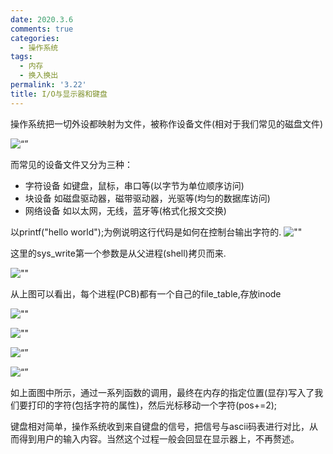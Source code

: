 ```yaml
---
date: 2020.3.6
comments: true
categories:
  - 操作系统
tags:
  - 内存
  - 换入换出
permalink: '3.22'
title: I/O与显示器和键盘
---
```

操作系统把一切外设都映射为文件，被称作设备文件(相对于我们常见的磁盘文件)

![“”](https://pic.downk.cc/item/5e72121ae83c3a1e3a01015b.jpg)

而常见的设备文件又分为三种：

* 字符设备 如键盘，鼠标，串口等(以字节为单位顺序访问)
* 块设备  如磁盘驱动器，磁带驱动器，光驱等(均匀的数据库访问)
* 网络设备 如以太网，无线，蓝牙等(格式化报文交换)

以printf("hello world");为例说明这行代码是如何在控制台输出字符的.
![""](https://pic.downk.cc/item/5e723b3ce83c3a1e3a1d56aa.jpg)

这里的sys_write第一个参数是从父进程(shell)拷贝而来.

![""](https://pic.downk.cc/item/5e723e5ee83c3a1e3a1ef74d.jpg)

从上图可以看出，每个进程(PCB)都有一个自己的file_table,存放inode

![""](https://pic.downk.cc/item/5e723ed0e83c3a1e3a1f3452.jpg)

![""](https://pic.downk.cc/item/5e723f0ae83c3a1e3a1f4ddc.jpg)

![“”](https://pic.downk.cc/item/5e723f68e83c3a1e3a1f76c7.jpg)

![“”](https://pic.downk.cc/item/5e723fbce83c3a1e3a1fac32.jpg)

如上面图中所示，通过一系列函数的调用，最终在内存的指定位置(显存)写入了我们要打印的字符(包括字符的属性)，然后光标移动一个字符(pos+=2);

键盘相对简单，操作系统收到来自键盘的信号，把信号与ascii码表进行对比，从而得到用户的输入内容。当然这个过程一般会回显在显示器上，不再赘述。